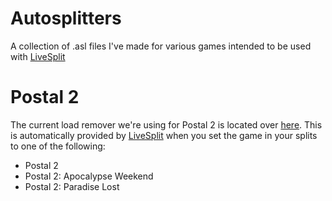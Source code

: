 # Autosplitters
A collection of .asl files I've made for various games intended to be used with [LiveSplit](https://github.com/LiveSplit/LiveSplit)

# Postal 2
The current load remover we're using for Postal 2 is located over [here](https://github.com/TheIntercom/LiveSplit.PostalLoads).
This is automatically provided by [LiveSplit](https://github.com/LiveSplit/LiveSplit) when you set the game in your splits to one of the following:
* Postal 2
* Postal 2: Apocalypse Weekend
* Postal 2: Paradise Lost
